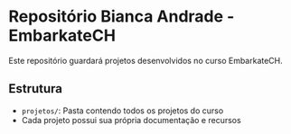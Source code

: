 # Repositório Bianca Andrade - EmbarkateCH

Este repositório guardará projetos desenvolvidos no curso EmbarkateCH.

## Estrutura

- `projetos/`: Pasta contendo todos os projetos do curso
- Cada projeto possui sua própria documentação e recursos
